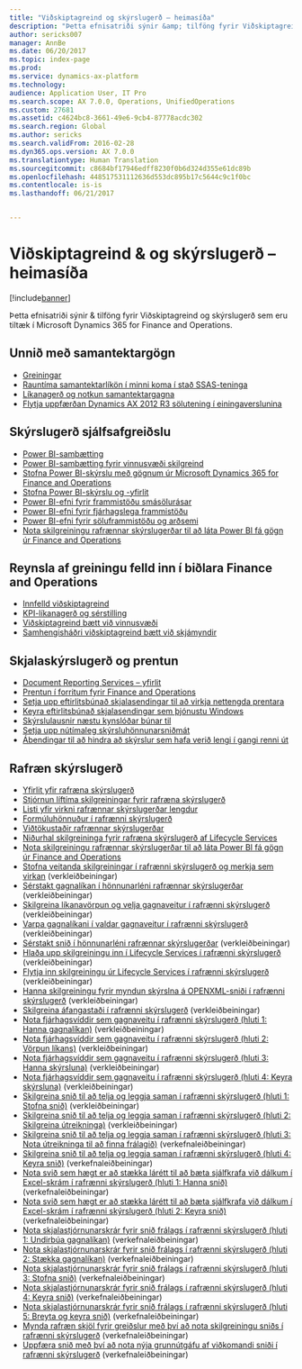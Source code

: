 ```yaml
---
title: "Viðskiptagreind og skýrslugerð – heimasíða"
description: "Þetta efnisatriði sýnir &amp; tilföng fyrir Viðskiptagreind og skýrslugerð sem eru tiltæk í Microsoft Dynamics 365 for Finance and Operations."
author: sericks007
manager: AnnBe
ms.date: 06/20/2017
ms.topic: index-page
ms.prod: 
ms.service: dynamics-ax-platform
ms.technology: 
audience: Application User, IT Pro
ms.search.scope: AX 7.0.0, Operations, UnifiedOperations
ms.custom: 27681
ms.assetid: c4624bc8-3661-49e6-9cb4-87778acdc302
ms.search.region: Global
ms.author: sericks
ms.search.validFrom: 2016-02-28
ms.dyn365.ops.version: AX 7.0.0
ms.translationtype: Human Translation
ms.sourcegitcommit: c8684bf17946edff8230f0b6d324d355e61dc89b
ms.openlocfilehash: 448517531112636d553dc895b17c5644c9c1f0bc
ms.contentlocale: is-is
ms.lasthandoff: 06/21/2017


---
```


# <a name="bi-amp-reporting-home-page"></a>Viðskiptagreind &amp; og skýrslugerð – heimasíða

[!include[banner](../includes/banner.md)]


Þetta efnisatriði sýnir &amp; tilföng fyrir Viðskiptagreind og skýrslugerð sem eru tiltæk í Microsoft Dynamics 365 for Finance and Operations. 

<a name="working-with-aggregate-data"></a>Unnið með samantektargögn
---------------------------

-   [Greiningar](analytics.md)
-   [Rauntíma samantektarlíkön í minni koma í stað SSAS-teninga](..\migration-upgrade\in-memory-real-time-aggregate-models.md)
-   [Líkanagerð og notkun samantektargagna](model-aggregate-data.md)
-   [Flytja uppfærðan Dynamics AX 2012 R3 sölutening í einingaverslunina](..\migration-upgrade\migrate-upgraded-cube-entity-store.md)

## <a name="self-service-reporting"></a>Skýrslugerð sjálfsafgreiðslu
-   [Power BI-samþætting](power-bi-integration.md)
-   [Power BI-samþætting fyrir vinnusvæði skilgreind](configure-power-bi-integration.md)
-   [Stofna Power BI-skýrslu með gögnum úr Microsoft Dynamics 365 for Finance and Operations](create-powerbi-report-data.md)
-   [Stofna Power BI-skýrslu og -yfirlit](create-powerbi-report-dashboard.md)
-   [Power BI-efni fyrir frammistöðu smásölurásar](retail-channel-performance-dashboard-power-bi-data.md)
-   [Power BI-efni fyrir fjárhagslega frammistöðu](financial-performance-power-bi-content-pack.md)
-   [Power BI-efni fyrir söluframmistöðu og arðsemi](sales-profitability-performance-content-pack.md)
-   [Nota skilgreiningu rafrænnar skýrslugerðar til að láta Power BI fá gögn úr Finance and Operations](general-electronic-reporting-report-configuration-get-data-powerbi.md)

## <a name="building-embedded-analytical-experiences-in-the-finance-and-operations-client"></a>Reynsla af greiningu felld inn í biðlara Finance and Operations
-   [Innfelld viðskiptagreind](analytics.md#embedded-business-intelligence)
-   [KPI-líkanagerð og sérstilling](analytics.md#kpi-modeling-and-customization)
-   [Viðskiptagreind bætt við vinnusvæði](add-bi-workspaces.md)
-   [Samhengisháðri viðskiptagreind bætt við skjámyndir](add-contextual-bi-forms.md)

## <a name="document-reporting-and-printing"></a>Skjalaskýrslugerð og prentun
-   [Document Reporting Services – yfirlit](document-reporting-services.md)
-   [Prentun í forritum fyrir Finance and Operations](print-documents.md)
-   [Setja upp eftirlitsbúnað skjalasendingar til að virkja nettengda prentara](install-document-routing-agent.md)
-   [Keyra eftirlitsbúnað skjalasendingar sem þjónustu Windows](run-document-routing-agent-as-windows-service.md)
-   [Skýrslulausnir næstu kynslóðar búnar til](create-nextgen-reporting-solutions.md)
-   [Setja upp nútímaleg skýrsluhönnunarsniðmát](install-modern-report-design-templates.md)
-   [Ábendingar til að hindra að skýrslur sem hafa verið lengi í gangi renni út](prevent-long-running-reports-timing-out.md)

## <a name="electronic-reporting"></a>Rafræn skýrslugerð
-   [Yfirlit yfir rafræna skýrslugerð](general-electronic-reporting.md)
-   [Stjórnun líftíma skilgreiningar fyrir rafræna skýrslugerð](general-electronic-reporting-manage-configuration-lifecycle.md)
-   [Listi yfir virkni rafrænnar skýrslugerðar lengdur](general-electronic-reporting-formulas-list-extension.md)
-   [Formúluhönnuður í rafrænni skýrslugerð](general-electronic-reporting-formula-designer.md)
-   [Viðtökustaðir rafrænnar skýrslugerðar](electronic-reporting-destinations.md)
-   [Niðurhal skilgreininga fyrir rafræna skýrslugerð af Lifecycle Services](download-electronic-reporting-configuration-lcs.md)
-   [Nota skilgreiningu rafrænnar skýrslugerðar til að láta Power BI fá gögn úr Finance and Operations](general-electronic-reporting-report-configuration-get-data-powerbi.md)
-   [Stofna veitanda skilgreiningar í rafrænni skýrslugerð og merkja sem virkan](http://ax.help.dynamics.com/en/wiki/er-select-service-provider/) (verkleiðbeiningar)
-   [Sérstakt gagnalíkan í hönnunarléni rafrænnar skýrslugerðar](http://ax.help.dynamics.com/en/wiki/er-design-domain-specific-data-model/) (verkleiðbeiningar)
-   [Skilgreina líkanavörpun og velja gagnaveitur í rafrænni skýrslugerð](http://ax.help.dynamics.com/en/wiki/er-define-model-mapping-and-select-data-sources/) (verkleiðbeiningar)
-   [Varpa gagnalíkani í valdar gagnaveitur í rafrænni skýrslugerð](http://ax.help.dynamics.com/en/wiki/er-map-data-model-to-selected-data-sources/) (verkleiðbeiningar)
-   [Sérstakt snið í hönnunarléni rafrænnar skýrslugerðar](http://ax.help.dynamics.com/en/wiki/er-design-domain-specific-format/) (verkleiðbeiningar)
-   [Hlaða upp skilgreiningu inn í Lifecycle Services í rafrænni skýrslugerð](http://ax.help.dynamics.com/en/wiki/upload-a-configuration-into-lifecycle-services/) (verkleiðbeiningar)
-   [Flytja inn skilgreiningu úr Lifecycle Services í rafrænni skýrslugerð](http://ax.help.dynamics.com/en/wiki/import-a-configuration-from-lifecycle-services/) (verkleiðbeiningar)
-   [Hanna skilgreiningu fyrir myndun skýrslna á OPENXML-sniði í rafrænni skýrslugerð](http://ax.help.dynamics.com/en/wiki/design-a-configuration-for-generating-reports-in-openxml-format/) (verkleiðbeiningar)
-   [Skilgreina áfangastaði í rafrænni skýrslugerð](http://ax.help.dynamics.com/en/wiki/configure-destinations/) (verkleiðbeiningar)
-   [Nota fjárhagsvíddir sem gagnaveitu í rafrænni skýrslugerð (hluti 1: Hanna gagnalíkan)](http://ax.help.dynamics.com/en/wiki/er-use-financial-dimensions-as-a-data-source-part-1-design-data-model/) (verkleiðbeiningar)
-   [Nota fjárhagsvíddir sem gagnaveitu í rafrænni skýrslugerð (hluti 2: Vörpun líkans)](http://ax.help.dynamics.com/en/wiki/er-use-financial-dimensions-as-a-data-source-part-2-model-mapping/) (verkleiðbeiningar)
-   [Nota fjárhagsvíddir sem gagnaveitu í rafrænni skýrslugerð (hluti 3: Hanna skýrsluna)](http://ax.help.dynamics.com/en/wiki/er-use-financial-dimensions-as-a-data-source-part-3-design-the-report/) (verkleiðbeiningar)
-   [Nota fjárhagsvíddir sem gagnaveitu í rafrænni skýrslugerð (hluti 4: Keyra skýrsluna)](http://ax.help.dynamics.com/en/wiki/er-use-financial-dimensions-as-a-data-source-part-4-run-the-report/) (verkleiðbeiningar)
-   [Skilgreina snið til að telja og leggja saman í rafrænni skýrslugerð (hluti 1: Stofna snið)](http://ax.help.dynamics.com/en/wiki/er-configure-format-to-do-counting-and-summing-part-1-create-format/) (verkleiðbeiningar)
-   [Skilgreina snið til að telja og leggja saman í rafrænni skýrslugerð (hluti 2: Skilgreina útreikninga)](http://ax.help.dynamics.com/en/wiki/er-configure-format-to-do-counting-and-summing-part-2-configure-computations/) (verkleiðbeiningar)
-   [Skilgreina snið til að telja og leggja saman í rafrænni skýrslugerð (hluti 3: Nota útreikninga til að finna frálagið)](http://ax.help.dynamics.com/en/wiki/er-configure-format-to-do-counting-and-summing-part-3-use-computations-to-make-the-output/) (verkefnaleiðbeiningar)
-   [Skilgreina snið til að telja og leggja saman í rafrænni skýrslugerð (hluti 4: Keyra snið)](http://ax.help.dynamics.com/en/wiki/er-configure-format-to-do-counting-and-summing-part-4-run-format/) (verkefnaleiðbeiningar)
-   [Nota svið sem hægt er að stækka lárétt til að bæta sjálfkrafa við dálkum í Excel-skrám í rafrænni skýrslugerð (hluti 1: Hanna snið)](http://ax.help.dynamics.com/en/wiki/er-use-horizontally-expandable-ranges-to-dynamically-add-columns-in-excel-reports-part-1-design-format/) (verkefnaleiðbeiningar)
-   [Nota svið sem hægt er að stækka lárétt til að bæta sjálfkrafa við dálkum í Excel-skrám í rafrænni skýrslugerð (hluti 2: Keyra snið)](http://ax.help.dynamics.com/en/wiki/er-use-horizontally-expandable-ranges-to-dynamically-add-columns-in-excel-reports-part-2-run-format/) (verkefnaleiðbeiningar)
-   [Nota skjalastjórnunarskrár fyrir snið frálags í rafrænni skýrslugerð (hluti 1: Undirbúa gagnalíkan)](http://ax.help.dynamics.com/en/wiki/er-use-document-management-files-in-format-outputs-part-1-prepare-data-model/) (verkefnaleiðbeiningar)
-   [Nota skjalastjórnunarskrár fyrir snið frálags í rafrænni skýrslugerð (hluti 2: Stækka gagnalíkan)](http://ax.help.dynamics.com/en/wiki/er-use-document-management-files-in-format-outputs-part-2-extend-data-model/) (verkefnaleiðbeiningar)
-   [Nota skjalastjórnunarskrár fyrir snið frálags í rafrænni skýrslugerð (hluti 3: Stofna snið)](http://ax.help.dynamics.com/en/wiki/er-use-document-management-files-in-format-outputs-part-3-create-format/) (verkefnaleiðbeiningar)
-   [Nota skjalastjórnunarskrár fyrir snið frálags í rafrænni skýrslugerð (hluti 4: Keyra snið)](http://ax.help.dynamics.com/en/wiki/er-use-document-management-files-in-format-outputs-part-4-run-format/) (verkefnaleiðbeiningar)
-   [Nota skjalastjórnunarskrár fyrir snið frálags í rafrænni skýrslugerð (hluti 5: Breyta og keyra snið)](http://ax.help.dynamics.com/en/wiki/er-use-document-management-files-in-format-outputs-part-5-modify-and-run-format/) (verkefnaleiðbeiningar)
-   [Mynda rafræn skjöl fyrir greiðslur með því að nota skilgreiningu sniðs í rafrænni skýrslugerð](http://ax.help.dynamics.com/en/wiki/generate-electronic-documents-for-payments-using-a-format-configuration/) (verkefnaleiðbeiningar)
-   [Uppfæra snið með því að nota nýja grunnútgáfu af viðkomandi sniði í rafrænni skýrslugerð](http://ax.help.dynamics.com/en/wiki/upgrade-your-format-by-adopting-a-new-base-version-of-that-format/) (verkefnaleiðbeiningar)







